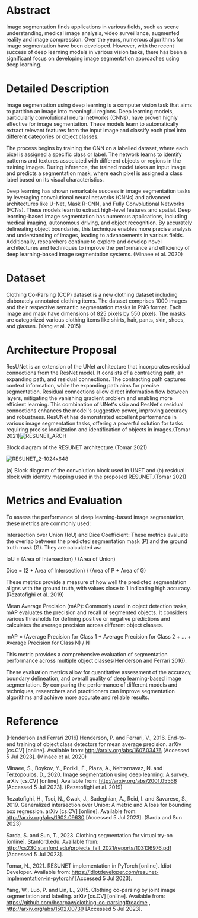 # Abstract
Image segmentation finds applications in various fields, such as scene understanding, medical image analysis, video surveillance, augmented  reality and image compression. Over  the years, numerous  algorithms for image segmentation have been developed. However, with the  recent success of deep learning models in various vision tasks, there has been a significant focus on developing image segmentation approaches using deep   learning.

# Detailed Description
Image segmentation using deep learning is a computer vision task that aims to partition an image into meaningful regions. Deep learning models, particularly convolutional neural networks (CNNs), have proven highly effective for image segmentation. These models learn to automatically extract relevant features from the input image and classify each pixel into different categories or object classes.

The process begins by training the CNN on a labelled dataset, where each pixel is assigned a specific class or label. The network learns to identify patterns and textures associated with different objects or regions in the training images. During inference, the trained model takes an input image and predicts a segmentation mask, where each pixel is assigned a class label based on its visual characteristics.

Deep learning has shown remarkable success in image segmentation tasks by leveraging convolutional neural networks (CNNs) and advanced architectures like U-Net, Mask R-CNN, and Fully Convolutional Networks (FCNs). These models learn to extract high-level features and spatial.
Deep learning-based image segmentation has numerous applications, including medical imaging, autonomous driving, and object recognition. By accurately delineating object boundaries, this technique enables more precise analysis and understanding of images, leading to advancements in various fields. Additionally, researchers continue to explore and develop novel architectures and techniques to improve the performance and efficiency of deep learning-based image segmentation systems. (Minaee et al. 2020)

# Dataset
Clothing Co-Parsing (CCP) dataset is a new clothing dataset including elaborately annotated clothing items. The dataset comprises 1000 images and their respective semantic segmentation masks in PNG format. Each image and mask have dimensions of 825 pixels by 550 pixels. The masks are categorized various clothing items like shirts, hair, pants, skin, shoes, and glasses. (Yang et al. 2015)

# Architecture Proposal
ResUNet is an extension of the UNet architecture that incorporates residual connections from the ResNet model. It consists of a contracting path, an expanding path, and residual connections. The contracting path captures context information, while the expanding path aims for precise segmentation. Residual connections allow direct information flow between layers, mitigating the vanishing gradient problem and enabling more efficient learning. This combination of UNet's skip and ResNet's residual connections enhances the model's suggestive power, improving accuracy and robustness. ResUNet has demonstrated excellent performance in various image segmentation tasks, offering a powerful solution for tasks requiring precise localization and identification of objects in images.(Tomar 2021)![RESUNET_ARCH](https://github.com/SwarajSingh3005/ASE_Submission/assets/114939556/bb84ee68-d545-4130-9865-fa544a8cef9c)

Block diagram of the RESUNET architecture.(Tomar 2021)

![RESUNET_2-1024x648](https://github.com/SwarajSingh3005/ASE_Submission/assets/114939556/fca7c8a2-60a2-418c-a6a1-f1f5c3626439)

(a) Block diagram of the convolution block used in UNET and (b) residual block with identity mapping used in the proposed RESUNET.(Tomar 2021)



# Metrics and Evaluation
To assess the performance of deep learning-based image segmentation, these metrics are commonly used:

Intersection over Union (IoU) and Dice Coefficient: These metrics evaluate the overlap between the predicted segmentation mask (P) and the ground truth mask (G). They are calculated as:

IoU = (Area of Intersection) / (Area of Union)

Dice = (2 * Area of Intersection) / (Area of P + Area of G)

These metrics provide a measure of how well the predicted segmentation aligns with the ground truth, with values close to 1 indicating high accuracy. (Rezatofighi et al. 2019)



Mean Average Precision (mAP): Commonly used in object detection tasks, mAP evaluates the precision and recall of segmented objects. It considers various thresholds for defining positive or negative predictions and calculates the average precision across different object classes.

mAP = (Average Precision for Class 1 + Average Precision for Class 2 + ... + Average Precision for Class N) / N


This metric provides a comprehensive evaluation of segmentation performance across multiple object classes(Henderson and Ferrari 2016).

These evaluation metrics allow for quantitative assessment of the accuracy, boundary delineation, and overall quality of deep learning-based image segmentation. By comparing the performance of different models and techniques, researchers and practitioners can improve segmentation algorithms and achieve more accurate and reliable results.

# Reference
(Henderson and Ferrari 2016)
Henderson, P. and Ferrari, V., 2016. End-to-end training of object class detectors for mean average precision. arXiv [cs.CV] [online]. Available from: http://arxiv.org/abs/1607.03476 [Accessed 5 Jul 2023].
(Minaee et al. 2020)

Minaee, S., Boykov, Y., Porikli, F., Plaza, A., Kehtarnavaz, N. and Terzopoulos, D., 2020. Image segmentation using deep learning: A survey. arXiv [cs.CV] [online]. Available from: http://arxiv.org/abs/2001.05566 [Accessed 5 Jul 2023].
(Rezatofighi et al. 2019)

Rezatofighi, H., Tsoi, N., Gwak, J., Sadeghian, A., Reid, I. and Savarese, S., 2019. Generalized intersection over Union: A metric and A loss for bounding box regression. arXiv [cs.CV] [online]. Available from: http://arxiv.org/abs/1902.09630 [Accessed 5 Jul 2023].
(Sarda and Sun 2023)

Sarda, S. and Sun, T., 2023. Clothing segmentation for virtual try-on [online]. Stanford.edu. Available from: http://cs230.stanford.edu/projects_fall_2021/reports/103136976.pdf [Accessed 5 Jul 2023].

Tomar, N., 2021. RESUNET implementation in PyTorch [online]. Idiot Developer. Available from: https://idiotdeveloper.com/resunet-implementation-in-pytorch/ [Accessed 5 Jul 2023].

Yang, W., Luo, P. and Lin, L., 2015. Clothing co-parsing by joint image segmentation and labeling. arXiv [cs.CV] [online]. Available from: https://github.com/bearpaw/clothing-co-parsing#readme ,  http://arxiv.org/abs/1502.00739 [Accessed 5 Jul 2023].
